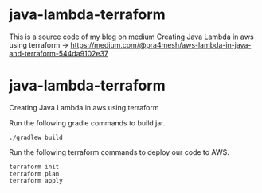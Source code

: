 # java-lambda-terraform
This is a source code of my blog on medium Creating Java Lambda in aws using terraform -> https://medium.com/@pra4mesh/aws-lambda-in-java-and-terraform-544da9102e37

# java-lambda-terraform
Creating Java Lambda in aws using terraform

Run the following gradle commands to build jar.
```
./gradlew build
```  

Run the following terraform commands to deploy our code to AWS.
```
terraform init
terraform plan
terraform apply
```
